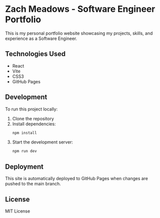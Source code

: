 # Zach Meadows - Software Engineer Portfolio

This is my personal portfolio website showcasing my projects, skills, and experience as a Software Engineer.

## Technologies Used

- React
- Vite
- CSS3
- GitHub Pages

## Development

To run this project locally:

1. Clone the repository
2. Install dependencies:
   ```bash
   npm install
   ```
3. Start the development server:
   ```bash
   npm run dev
   ```

## Deployment

This site is automatically deployed to GitHub Pages when changes are pushed to the main branch.

## License

MIT License 